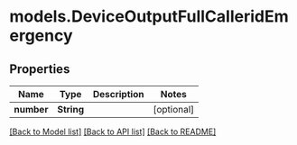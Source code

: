 # models.DeviceOutputFullCalleridEmergency

## Properties
Name | Type | Description | Notes
------------ | ------------- | ------------- | -------------
**number** | **String** |  | [optional] 

[[Back to Model list]](../README.md#documentation-for-models) [[Back to API list]](../README.md#documentation-for-api-endpoints) [[Back to README]](../README.md)


